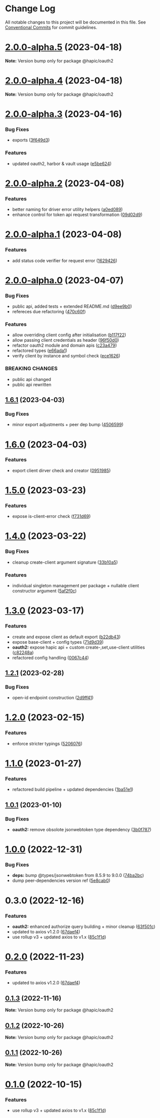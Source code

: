 # Change Log

All notable changes to this project will be documented in this file.
See [Conventional Commits](https://conventionalcommits.org) for commit guidelines.

# [2.0.0-alpha.5](https://github.com/Tada5hi/hapic/compare/v2.0.0-alpha.4...v2.0.0-alpha.5) (2023-04-18)

**Note:** Version bump only for package @hapic/oauth2





# [2.0.0-alpha.4](https://github.com/Tada5hi/hapic/compare/v2.0.0-alpha.3...v2.0.0-alpha.4) (2023-04-18)

**Note:** Version bump only for package @hapic/oauth2





# [2.0.0-alpha.3](https://github.com/Tada5hi/hapic/compare/v2.0.0-alpha.2...v2.0.0-alpha.3) (2023-04-16)


### Bug Fixes

* exports ([3f649d3](https://github.com/Tada5hi/hapic/commit/3f649d3a3d5f2db62b5789f05979fe0ba91c5e0e))


### Features

* updated oauth2, harbor & vault usage ([e5be624](https://github.com/Tada5hi/hapic/commit/e5be6241a9c77eecc565fdd2acea59e964f96194))





# [2.0.0-alpha.2](https://github.com/Tada5hi/hapic/compare/v2.0.0-alpha.1...v2.0.0-alpha.2) (2023-04-08)


### Features

* better naming for driver error utility helpers ([a0ed089](https://github.com/Tada5hi/hapic/commit/a0ed0891c969b0221a7047ca2bb2771fe9e1ad15))
* enhance control for token api request transformation ([09d02d9](https://github.com/Tada5hi/hapic/commit/09d02d96820347f4f23fb5248a0b2927a70a9974))





# [2.0.0-alpha.1](https://github.com/Tada5hi/hapic/compare/v2.0.0-alpha.0...v2.0.0-alpha.1) (2023-04-08)


### Features

* add status code verifier for request error ([1629426](https://github.com/Tada5hi/hapic/commit/16294262c50405f8bf7b796a4d3121524c868ee2))





# [2.0.0-alpha.0](https://github.com/Tada5hi/hapic/compare/v1.6.1...v2.0.0-alpha.0) (2023-04-07)


### Bug Fixes

* public api, added tests + extended README.md ([d9ee9b0](https://github.com/Tada5hi/hapic/commit/d9ee9b04efc2e559320b9dedc25167ce01edf59b))
* refereces due refactoring ([470c60f](https://github.com/Tada5hi/hapic/commit/470c60f325ffb69a4f6df8a6dd9d648d60cdddc4))


### Features

* allow overriding client config after initialisation ([b117f22](https://github.com/Tada5hi/hapic/commit/b117f22239e33791ee506c392b57956a4c018c5b))
* allow passing client credentials as header ([96f50d0](https://github.com/Tada5hi/hapic/commit/96f50d044a478546a82446dfc81310d9ec37dd53))
* refactor oauth2 module and domain apis ([c23a479](https://github.com/Tada5hi/hapic/commit/c23a479c1e295e72f4e002a6edd71eea326d0b6d))
* refactored types ([e66ada1](https://github.com/Tada5hi/hapic/commit/e66ada1a53cec23ffa5058817d789737e57190cf))
* verify client by instance and symbol check ([ece1626](https://github.com/Tada5hi/hapic/commit/ece1626dd83bf9bb01b7fb316b52f3bf71cc0f72))


### BREAKING CHANGES

* public api changed
* public api rewritten





## [1.6.1](https://github.com/Tada5hi/hapic/compare/v1.6.0...v1.6.1) (2023-04-03)


### Bug Fixes

* minor export adjustments + peer dep bump ([4506599](https://github.com/Tada5hi/hapic/commit/45065991ee2891d388ea26b2be6354cc2c15b49f))





# [1.6.0](https://github.com/Tada5hi/hapic/compare/v1.5.0...v1.6.0) (2023-04-03)


### Features

* export client dirver check and creator ([0951985](https://github.com/Tada5hi/hapic/commit/09519855f584fe5664d3323d01cdf215eaee2ecc))





# [1.5.0](https://github.com/Tada5hi/hapic/compare/v1.4.0...v1.5.0) (2023-03-23)


### Features

* expose is-client-error check ([f731d69](https://github.com/Tada5hi/hapic/commit/f731d69fe7ac04e23e4e96d4d3c41d2888d8b989))





# [1.4.0](https://github.com/Tada5hi/hapic/compare/v1.3.0...v1.4.0) (2023-03-22)


### Bug Fixes

* cleanup create-client argument signature ([33b10a5](https://github.com/Tada5hi/hapic/commit/33b10a57cf59c565c7470f88d5254d0421b4a637))


### Features

* individual singleton management per package + nullable client constructor argument ([5af2f0c](https://github.com/Tada5hi/hapic/commit/5af2f0cf87808f515044cda8be9c3c038ced7734))





# [1.3.0](https://github.com/Tada5hi/hapic/compare/v1.2.1...v1.3.0) (2023-03-17)


### Features

* create and expose client as default export ([b22db43](https://github.com/Tada5hi/hapic/commit/b22db436bc6ae805019050b6031331787b597f94))
* expose base-client + config types ([71d9d39](https://github.com/Tada5hi/hapic/commit/71d9d397ec5a0f9629d0f9be5417a340a47484cf))
* **oauth2:** expose hapic api + custom create-,set,use-client utilities ([c82248a](https://github.com/Tada5hi/hapic/commit/c82248a2bbb597e54cca6aff91105750ea13e1f4))
* refactored config handling ([0067c44](https://github.com/Tada5hi/hapic/commit/0067c441ab07a24e502d88b9e98347025986dc5f))





## [1.2.1](https://github.com/Tada5hi/hapic/compare/v1.2.0...v1.2.1) (2023-02-28)


### Bug Fixes

* open-id endpoint construction ([2d9ff41](https://github.com/Tada5hi/hapic/commit/2d9ff41e3f438acaaa46c4037e91595fd2cd50fe))





# [1.2.0](https://github.com/Tada5hi/hapic/compare/v1.1.0...v1.2.0) (2023-02-15)


### Features

* enforce stricter typings ([5206076](https://github.com/Tada5hi/hapic/commit/5206076ecb203807c9437ed17de5c5e468cf38a4))





# [1.1.0](https://github.com/Tada5hi/hapic/compare/v1.0.1...v1.1.0) (2023-01-27)


### Features

* refactored build pipeline + updated dependencies ([1ba51e1](https://github.com/Tada5hi/hapic/commit/1ba51e15033bfc851fb9f2bfc50d14b97fd9a8ae))





## [1.0.1](https://github.com/Tada5hi/hapic/compare/v1.0.0...v1.0.1) (2023-01-10)


### Bug Fixes

* **oauth2:** remove obsolote jsonwebtoken type dependency ([3b0f787](https://github.com/Tada5hi/hapic/commit/3b0f787976ab26716d3ddab372d4327607d4dc33))





# [1.0.0](https://github.com/Tada5hi/hapic/compare/v0.3.0...v1.0.0) (2022-12-31)


### Bug Fixes

* **deps:** bump @types/jsonwebtoken from 8.5.9 to 9.0.0 ([74ba2bc](https://github.com/Tada5hi/hapic/commit/74ba2bc3aefca16a3aa50aec47a69a05b96d5148))
* dump peer-dependencies version ref ([5e8cab0](https://github.com/Tada5hi/hapic/commit/5e8cab08bd7a3c39743fd7dece01b81962db12ac))





# 0.3.0 (2022-12-16)


### Features

* **oauth2:** enhanced authorize query building + minor cleanup ([63f501c](https://github.com/Tada5hi/hapic/commit/63f501c6d50949ae8b0e68e150947c9798c7f488))
* updated to axios v1.2.0 ([67daef4](https://github.com/Tada5hi/hapic/commit/67daef4dd51e70048404486a816b60d5d289359d))
* use rollup v3 + updated axios to v1.x ([85c1f1d](https://github.com/Tada5hi/hapic/commit/85c1f1d3e97a1f9ab84e88773bc6ca722a90b26f))





# [0.2.0](https://github.com/Tada5hi/hapic/compare/@hapic/oauth2@0.1.3...@hapic/oauth2@0.2.0) (2022-11-23)


### Features

* updated to axios v1.2.0 ([67daef4](https://github.com/Tada5hi/hapic/commit/67daef4dd51e70048404486a816b60d5d289359d))





## [0.1.3](https://github.com/Tada5hi/hapic/compare/@hapic/oauth2@0.1.2...@hapic/oauth2@0.1.3) (2022-11-16)

**Note:** Version bump only for package @hapic/oauth2





## [0.1.2](https://github.com/Tada5hi/hapic/compare/@hapic/oauth2@0.1.1...@hapic/oauth2@0.1.2) (2022-10-26)

**Note:** Version bump only for package @hapic/oauth2





## [0.1.1](https://github.com/Tada5hi/hapic/compare/@hapic/oauth2@0.1.0...@hapic/oauth2@0.1.1) (2022-10-26)

**Note:** Version bump only for package @hapic/oauth2





# [0.1.0](https://github.com/Tada5hi/hapic/compare/@hapic/oauth2@0.0.2...@hapic/oauth2@0.1.0) (2022-10-15)


### Features

* use rollup v3 + updated axios to v1.x ([85c1f1d](https://github.com/Tada5hi/hapic/commit/85c1f1d3e97a1f9ab84e88773bc6ca722a90b26f))
